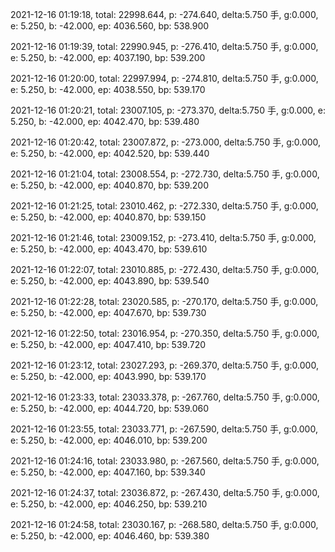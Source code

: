 2021-12-16 01:19:18, total: 22998.644, p: -274.640, delta:5.750 手, g:0.000, e: 5.250, b: -42.000, ep: 4036.560, bp: 538.900

2021-12-16 01:19:39, total: 22990.945, p: -276.410, delta:5.750 手, g:0.000, e: 5.250, b: -42.000, ep: 4037.190, bp: 539.200

2021-12-16 01:20:00, total: 22997.994, p: -274.810, delta:5.750 手, g:0.000, e: 5.250, b: -42.000, ep: 4038.550, bp: 539.170

2021-12-16 01:20:21, total: 23007.105, p: -273.370, delta:5.750 手, g:0.000, e: 5.250, b: -42.000, ep: 4042.470, bp: 539.480

2021-12-16 01:20:42, total: 23007.872, p: -273.000, delta:5.750 手, g:0.000, e: 5.250, b: -42.000, ep: 4042.520, bp: 539.440

2021-12-16 01:21:04, total: 23008.554, p: -272.730, delta:5.750 手, g:0.000, e: 5.250, b: -42.000, ep: 4040.870, bp: 539.200

2021-12-16 01:21:25, total: 23010.462, p: -272.330, delta:5.750 手, g:0.000, e: 5.250, b: -42.000, ep: 4040.870, bp: 539.150

2021-12-16 01:21:46, total: 23009.152, p: -273.410, delta:5.750 手, g:0.000, e: 5.250, b: -42.000, ep: 4043.470, bp: 539.610

2021-12-16 01:22:07, total: 23010.885, p: -272.430, delta:5.750 手, g:0.000, e: 5.250, b: -42.000, ep: 4043.890, bp: 539.540

2021-12-16 01:22:28, total: 23020.585, p: -270.170, delta:5.750 手, g:0.000, e: 5.250, b: -42.000, ep: 4047.670, bp: 539.730

2021-12-16 01:22:50, total: 23016.954, p: -270.350, delta:5.750 手, g:0.000, e: 5.250, b: -42.000, ep: 4047.410, bp: 539.720

2021-12-16 01:23:12, total: 23027.293, p: -269.370, delta:5.750 手, g:0.000, e: 5.250, b: -42.000, ep: 4043.990, bp: 539.170

2021-12-16 01:23:33, total: 23033.378, p: -267.760, delta:5.750 手, g:0.000, e: 5.250, b: -42.000, ep: 4044.720, bp: 539.060

2021-12-16 01:23:55, total: 23033.771, p: -267.590, delta:5.750 手, g:0.000, e: 5.250, b: -42.000, ep: 4046.010, bp: 539.200

2021-12-16 01:24:16, total: 23033.980, p: -267.560, delta:5.750 手, g:0.000, e: 5.250, b: -42.000, ep: 4047.160, bp: 539.340

2021-12-16 01:24:37, total: 23036.872, p: -267.430, delta:5.750 手, g:0.000, e: 5.250, b: -42.000, ep: 4046.250, bp: 539.210

2021-12-16 01:24:58, total: 23030.167, p: -268.580, delta:5.750 手, g:0.000, e: 5.250, b: -42.000, ep: 4046.460, bp: 539.380